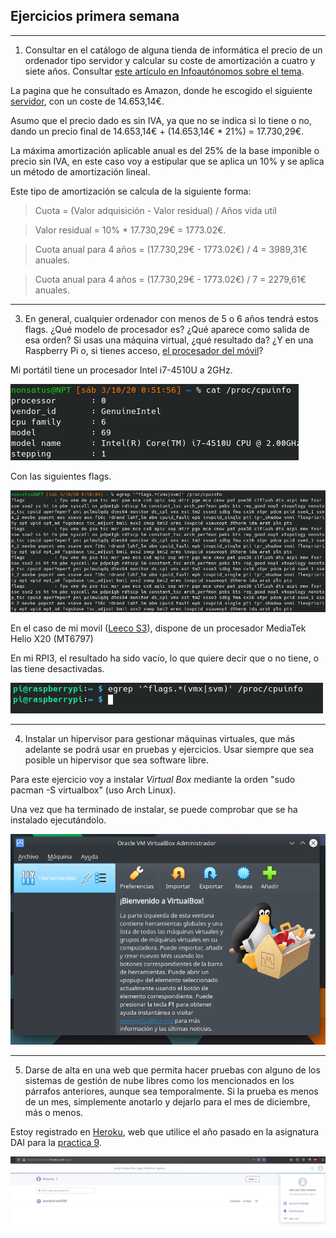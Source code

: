 ## Ejercicios primera semana


---
1. Consultar en el catálogo de alguna tienda de informática el precio de un ordenador tipo servidor y calcular su coste de amortización a cuatro y siete años. Consultar [este artículo en Infoautónomos sobre el tema](https://www.infoautonomos.com/consultas-a-la-comunidad/988/).

La pagina que he consultado es Amazon, donde he escogido el siguiente [servidor](https://www.amazon.es/HP-ProLiant-DL380-G6-Servidor/dp/B004ZHE3MK/ref=sr_1_6?__mk_es_ES=%C3%85M%C3%85%C5%BD%C3%95%C3%91&dchild=1&keywords=servidor&qid=1601674062&refinements=p_36%3A1000000-&rnid=1323854031&s=computers&sr=1-6), con un coste de 14.653,14€.

Asumo que el precio dado es sin IVA, ya que no se indica si lo tiene o no, dando un precio final de 14.653,14€ + (14.653,14€ * 21%) = 17.730,29€.

La máxima amortización aplicable anual es del 25% de la base imponible o precio sin IVA, en este caso voy a estipular que se aplica un 10% y se aplica un método de amortización lineal.

Este tipo de amortización se calcula de la siguiente forma:

> Cuota = (Valor adquisición - Valor residual) / Años vida util

> Valor residual = 10% * 17.730,29€ = 1773.02€.

> Cuota anual para 4 años = (17.730,29€ - 1773.02€) / 4 = 3989,31€ anuales.

> Cuota anual para 4 años = (17.730,29€ - 1773.02€) / 7 = 2279,61€ anuales.

---

3. En general, cualquier ordenador con menos de 5 o 6 años tendrá estos flags. ¿Qué modelo de procesador es? ¿Qué aparece como salida de esa orden? Si usas una máquina virtual, ¿qué resultado da? ¿Y en una Raspberry Pi o, si tienes acceso, [el procesador del móvil](https://stackoverflow.com/questions/26239956/how-to-get-specific-information-of-an-android-device-from-proc-cpuinfo-file)?

Mi portátil tiene un procesador Intel i7-4510U a 2GHz.

![Cpuinfo](img/Tema1/ejer3_cpuinfo.png)

Con las siguientes flags.

![Salida egrep](img/Tema1/ejer3_salida_egrep.png)

En el caso de mi movil ([Leeco S3](https://www.kimovil.com/es/donde-comprar-leeco-le-s3)), dispone de un procesador   MediaTek Helio X20 (MT6797)

En mi RPI3, el resultado ha sido vacío, lo que quiere decir que o no tiene, o las tiene desactivadas.

![Salida egrep rpi](img/Tema1/ejer3_rpi.png)

---

4. Instalar un hipervisor para gestionar máquinas virtuales, que más adelante se podrá usar en pruebas y ejercicios. Usar siempre que sea posible un hipervisor que sea software libre.

Para este ejercicio voy a instalar *Virtual Box* mediante la orden "sudo pacman -S virtualbox" (uso Arch Linux).

Una vez que ha terminado de instalar, se puede comprobar que se ha instalado ejecutándolo.

![VB](img/Tema1/ejer4_VB.png)

---

5. Darse de alta en una web que permita hacer pruebas con alguno de los sistemas de gestión de nube libres como los mencionados en los párrafos anteriores, aunque sea temporalmente. Si la prueba es menos de un mes, simplemente anotarlo y dejarlo para el mes de diciembre, más o menos.

Estoy registrado en [Heroku](https://www.heroku.com/), web que utilice el año pasado en la asignatura DAI para la [practica 9](https://practica9-dai1920.herokuapp.com).

![Heroku](img/Tema1/ejer5_heroku.png)

